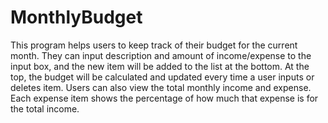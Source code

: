 # MonthlyBudget

This program helps users to keep track of their budget for the current month. 
They can input description and amount of income/expense to the input box,
and the new item will be added to the list at the bottom. 
At the top, the budget will be calculated and updated every time a user inputs or deletes item.
Users can also view the total monthly income and expense. 
Each expense item shows the percentage of how much that expense is for the total income. 
